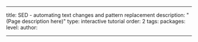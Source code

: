 ---

title: SED - automating text changes and pattern replacement
description: "(Page description here)"
type: interactive tutorial
order: 2
tags: 
packages: 
level: 
author: 

---